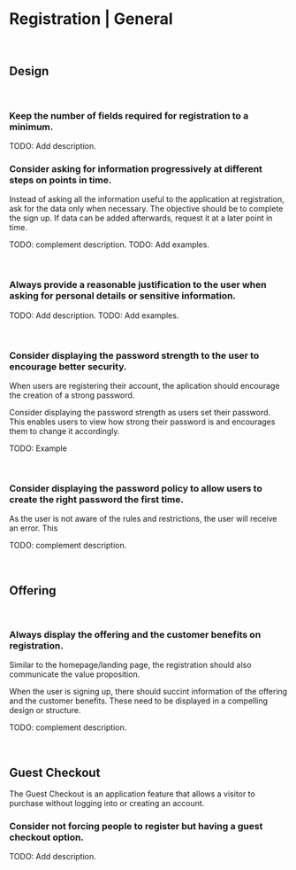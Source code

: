 # Registration | General
<br>


## Design
<br>


### Keep the number of fields required for registration to a minimum.

TODO: Add description.
<br>


### Consider asking for information progressively at different steps on points in time.

Instead of asking all the information useful to the application at registration, ask for the data only when necessary. The objective should be to complete
the sign up. If data can be added afterwards, request it at a later point in time.

TODO: complement description.
TODO: Add examples.

<br>


### Always provide a reasonable justification to the user when asking for personal details or sensitive information.

TODO: Add description.
TODO: Add examples.

<br>


### Consider displaying the password strength to the user to encourage better security.

When users are registering their account, the aplication should encourage the creation of a strong password.

Consider displaying the password strength as users set their password. This enables users to view how strong their password is and encourages
them to change it accordingly.


TODO: Example

<br>


### Consider displaying the password policy to allow users to create the right password the first time.

As the user is not aware of the rules and restrictions, the user will receive an error. This 

TODO: complement description.

<br>


## Offering
<br>


### Always display the offering and the customer benefits on registration.

Similar to the homepage/landing page, the registration should also communicate the value proposition.

When the user is signing up, there should succint information of the offering and the customer benefits. These need to be displayed in a compelling design or structure.

TODO: complement description.

<br>


## Guest Checkout

The Guest Checkout is an application feature that allows a visitor to purchase without logging into or creating an account.
<br>


### Consider not forcing people to register but having a guest checkout option.

TODO: Add description.

<br>





